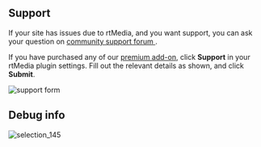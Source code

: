 ##  Support

If your site has issues due to rtMedia, and you want support, you can ask your question on [community support forum ](http://community.rtcamp.com/category/rtmedia).

If you have purchased any of our [premium add-on](https://rtcamp.com/products/), click **Support** in your rtMedia plugin settings. Fill out the relevant details as shown, and click **Submit**.

![support form](https://cloud.githubusercontent.com/assets/1140051/7612534/194b74f2-f9a9-11e4-9ba3-a5899316d4f5.png)


## Debug info

![selection_145](https://cloud.githubusercontent.com/assets/1140051/13976998/32940d40-f0eb-11e5-94d3-9efbc42c82b3.png)

